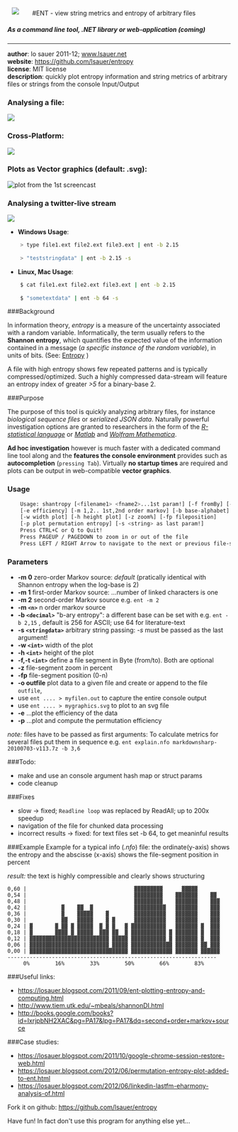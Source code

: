 <img src="https://lh5.googleusercontent.com/-Jd8x1W5KoNo/T_AhYh2yBgI/AAAAAAAAA7k/lTf7p_Vz-7s/s800/ent_logo.png" style="border:0px; margin:10px; margin-right:30px; float:left;">


#ENT - view string metrics and entropy of arbitrary files
##### *As a command line tool, .NET library or web-application (coming)*

---

**author**: lo sauer 2011-12; www.lsauer.net   
**website**: https://github.com/lsauer/entropy   
**license**: MIT license   
**description**: quickly plot entropy information and string metrics of arbitrary files or 
strings from the console Input/Output   

### Analysing a file:

<img src="https://lsauer.github.io/res/github/project/entropy/ent_v0812_anim.Gif">


### Cross-Platform:

<img src="https://lsauer.github.io/res/github/project/entropy/ent_running_ubuntu80.png">

### Plots as Vector graphics (default: .svg):

![plot from the 1st screencast](https://lsauer.github.io/res/github/project/entropy/json_testfiles.tar.out-Plot%28SHAN%29.svg "jasonfiles.tar")



### Analysing a twitter-live stream

<img src="https://lsauer.github.io/res/github/project/entropy/ent_analysing_a_twitter_stream.Gif">


<example>

 * 
	**Windows Usage**: 	


```bash
    > type file1.ext file2.ext file3.ext | ent -b 2.15
    
    > "teststringdata" | ent -b 2.15 -s
```

 *	
	**Linux, Mac Usage**: 

```bash
    $ cat file1.ext file2.ext file3.ext | ent -b 2.15
    
    $ "sometextdata" | ent -b 64 -s
```


</example>


###Background


In information theory, *entropy* is a measure of the uncertainty associated with a random variable. Informatically, the term usually refers to the **Shannon entropy**, which quantifies the expected value of the information contained in a message (*a specific instance of the random variable*), in units of bits. (See: [Entropy](http://en.wikipedia.org/wiki/Entropy_(information_theory)) )

A file with high entropy shows few repeated patterns and is typically compressed/optimized.  Such a highly compressed data-stream will feature an entropy index of greater *>5* for a binary-base 2.

###Purpose

The purpose of this tool is quickly analyzing arbitrary files, for instance *biological sequence files* or *serialized JSON data*. Naturally powerful investigation options are granted to researchers in the form of the *[R-statistical language](http://www.r-project.org/ "The R Project for Statistical Computing")* or *[Matlab](http://www.mathworks.com/products/matlab/)* and *[Wolfram Mathematica](http://www.wolfram.com/mathematica/)*.

**Ad hoc investigation** however is much faster with a dedicated command line tool along and the **features the console environment** provides such as **autocompletion** (`pressing Tab`). Virtually **no startup times** are required and plots can be output in web-compatible **vector graphics**.

### Usage
```bash
    Usage: shantropy [<filename1> <fname2>...1st param!] [-f fromBy] [-t toBy] [-o <outfile>] [-h help]
    [-e efficiency] [-m 1,2.. 1st,2nd order markov] [-b base-alphabet]
    [-w width plot] [-h height plot] [-z zoom%] [-fp fileposition]
    [-p plot permutation entropy] [-s <string> as last param!]
    Press CTRL+C or Q to Quit!
    Press PAGEUP / PAGEDOWN to zoom in or out of the file
    Press LEFT / RIGHT Arrow to navigate to the next or previous file-segment
```

### Parameters
- **-m 0** zero-order Markov source: *default* (pratically identical with Shannon entropy when the log-base is 2)
- **-m 1** first-order Markov source: ...number of linked characters is one
- **-m 2** second-order Markov source e.g. `ent -m 2`
- **-m `<n>`** n order markov source
- **-b `<decimal>`** "b-ary entropy": a different base can be set with e.g. `ent -b 2,15` , default is 256 for ASCII; use 64 for literature-text
- **-s `<stringdata>`** arbitrary string passing: *-s* must be passed as the last argument!
- **-w `<int>`** width of the plot
- **-h `<int>`** height of the plot
- **-f,-t `<int>`** define a file segment in Byte (from/to). Both are optional
- **-z** file-segment zoom in percent
- **-fp** file-segment position (0-n)
- **-o outfile** plot data to a given file and create or append to the file `outfile`,
 - use `ent .... > myfilen.out` to capture the entire console output
 - use `ent .... > mygraphics.svg` to plot to an svg file
- **-e** ...plot the efficiency of the data
- **-p** ...plot and compute the permutation efficiency

*note:* files have to be passed as first arguments:
To calculate metrics for several files put them in sequence e.g. `ent explain.nfo markdownsharp-20100703-v113.7z -b 3,6`


###Todo: 
- make and use an console argument hash map or struct params
- code cleanup

###Fixes
- slow -> fixed; `Readline loop` was replaced by ReadAll; up to 200x speedup
- navigation of the file for chunked data processing
- incorrect results -> fixed: for text files set -b 64, to get meaninful results

###Example
Example for a typical info (*.nfo*) file:
the ordinate(y-axis) shows the entropy and the abscisse (x-axis) shows the file-segment position in percent

*result:* the text is highly compressible and clearly shows structuring

```
0,60 |                                  ▓▓▓▓▓▓▓▓▓      ▓▓▓▓▓
0,54 |                                  ▓▓▓▓▓▓▓▓▓    ▓▓▓▓▓▓▓    ▓▓
0,48 |                                  ▓▓▓▓▓▓▓▓▓    ▓▓▓▓▓▓▓    ▓▓▓
0,42 |           ▓    ▓▓  ▓             ▓▓▓▓▓▓▓▓▓▓   ▓▓▓▓▓▓▓    ▓▓▓
0,36 |           ▓    ▓▓▓▓▓    ▓        ▓▓▓▓▓▓▓▓▓▓   ▓▓▓▓▓▓▓    ▓▓▓
0,30 |           ▓▓   ▓▓▓▓▓    ▓ ▓      ▓▓▓▓▓▓▓▓▓▓   ▓▓▓▓▓▓▓    ▓▓▓
0,24 | ▓       ▓ ▓▓ ▓ ▓▓▓▓▓  ▓ ▓ ▓   ▓ ▓▓▓▓▓▓▓▓▓▓▓   ▓▓▓▓▓▓▓ ▓  ▓▓▓
0,18 | ▓       ▓▓▓▓ ▓ ▓▓▓▓▓  ▓▓▓ ▓▓  ▓ ▓▓▓▓▓▓▓▓▓▓▓ ▓ ▓▓▓▓▓▓▓ ▓  ▓▓▓
0,12 | ▓▓▓▓▓▓▓▓▓▓▓▓▓▓▓▓▓▓▓▓▓▓▓▓▓ ▓▓▓▓▓ ▓▓▓▓▓▓▓▓▓▓▓ ▓ ▓▓▓▓▓▓▓ ▓  ▓▓▓
0,06 | ▓▓▓▓▓▓▓▓▓▓▓▓▓▓▓▓▓▓▓▓▓▓▓▓▓ ▓▓▓▓▓ ▓▓▓▓▓▓▓▓▓▓▓▓▓ ▓▓▓▓▓▓▓ ▓▓ ▓▓▓
0,00 | ▓▓▓▓▓▓▓▓▓▓▓▓▓▓▓▓▓▓▓▓▓▓▓▓▓▓▓▓▓▓▓ ▓▓▓▓▓▓▓▓▓▓▓▓▓ ▓▓▓▓▓▓▓ ▓▓▓▓▓▓
------------------------------------------------------------------
     0%        16%        33%        50%        66%        83%
```

###Useful links: 
- https://losauer.blogspot.com/2011/09/ent-plotting-entropy-and-computing.html
- http://www.tiem.utk.edu/~mbeals/shannonDI.html
- http://books.google.com/books?id=IxrjpbNH2XAC&pg=PA17&lpg=PA17&dq=second+order+markov+source

###Case studies:
- https://losauer.blogspot.com/2011/10/google-chrome-session-restore-web.html
- https://losauer.blogspot.com/2012/06/permutation-entropy-plot-added-to-ent.html
- https://losauer.blogspot.com/2012/06/linkedin-lastfm-eharmony-analysis-of.html


Fork it on github: https://github.com/lsauer/entropy

Have fun! In fact don't use this program for anything else yet...
